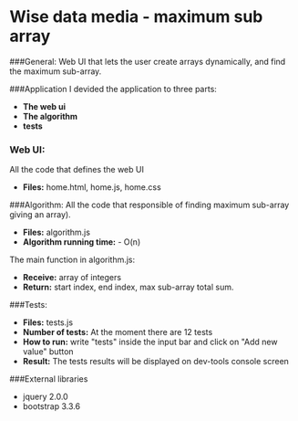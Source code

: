 # Wise data media - maximum sub array

###General:
Web UI that lets the user create arrays dynamically, and find the maximum sub-array.

###Application 
I devided the application to three parts:
- **The web ui**
- **The algorithm**
- **tests**

### Web UI:
All the code that defines the web UI
- **Files:** home.html, home.js, home.css

###Algorithm:
All the code that responsible of finding maximum sub-array giving an array).
- **Files:** algorithm.js
- **Algorithm running time:**  - O(n)

The main function in algorithm.js:
- **Receive:** array of integers
- **Return:** start index, end index, max sub-array total sum.

###Tests:
- **Files:** tests.js
- **Number of tests:** At the moment there are 12 tests
- **How to run:** write "tests" inside the input bar and click on "Add new value" button
- **Result:** The tests results will be displayed on dev-tools console screen

###External libraries
- jquery 2.0.0
- bootstrap 3.3.6

